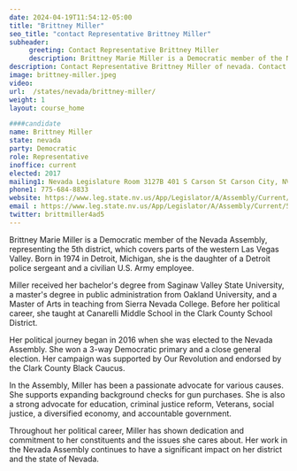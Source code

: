 ```yaml
---
date: 2024-04-19T11:54:12-05:00
title: "Brittney Miller"
seo_title: "contact Representative Brittney Miller"
subheader:
     greeting: Contact Representative Brittney Miller
     description: Brittney Marie Miller is a Democratic member of the Nevada Assembly, representing the 5th district, which covers parts of the western Las Vegas Valley. Born in 1974 in Detroit, Michigan, she is the daughter of a Detroit police sergeant and a civilian U.S. Army employee.
description: Contact Representative Brittney Miller of nevada. Contact information for Brittney Miller includes email address, phone number, and mailing address.
image: brittney-miller.jpeg
video:
url:  /states/nevada/brittney-miller/
weight: 1
layout: course_home

####candidate
name: Brittney Miller
state: nevada
party: Democratic
role: Representative
inoffice: current
elected: 2017
mailing1: Nevada Legislature Room 3127B 401 S Carson St Carson City, NV 89701-4747
phone1: 775-684-8833
website: https://www.leg.state.nv.us/App/Legislator/A/Assembly/Current/5/
email : https://www.leg.state.nv.us/App/Legislator/A/Assembly/Current/5/
twitter: brittmiller4ad5
---
```


Brittney Marie Miller is a Democratic member of the Nevada Assembly, representing the 5th district, which covers parts of the western Las Vegas Valley. Born in 1974 in Detroit, Michigan, she is the daughter of a Detroit police sergeant and a civilian U.S. Army employee.

Miller received her bachelor's degree from Saginaw Valley State University, a master's degree in public administration from Oakland University, and a Master of Arts in teaching from Sierra Nevada College. Before her political career, she taught at Canarelli Middle School in the Clark County School District.

Her political journey began in 2016 when she was elected to the Nevada Assembly. She won a 3-way Democratic primary and a close general election. Her campaign was supported by Our Revolution and endorsed by the Clark County Black Caucus.

In the Assembly, Miller has been a passionate advocate for various causes. She supports expanding background checks for gun purchases. She is also a strong advocate for education, criminal justice reform, Veterans, social justice, a diversified economy, and accountable government.

Throughout her political career, Miller has shown dedication and commitment to her constituents and the issues she cares about. Her work in the Nevada Assembly continues to have a significant impact on her district and the state of Nevada.
